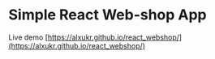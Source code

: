 # Simple React Web-shop App

Live demo [https://alxukr.github.io/react_webshop/](https://alxukr.github.io/react_webshop/)
